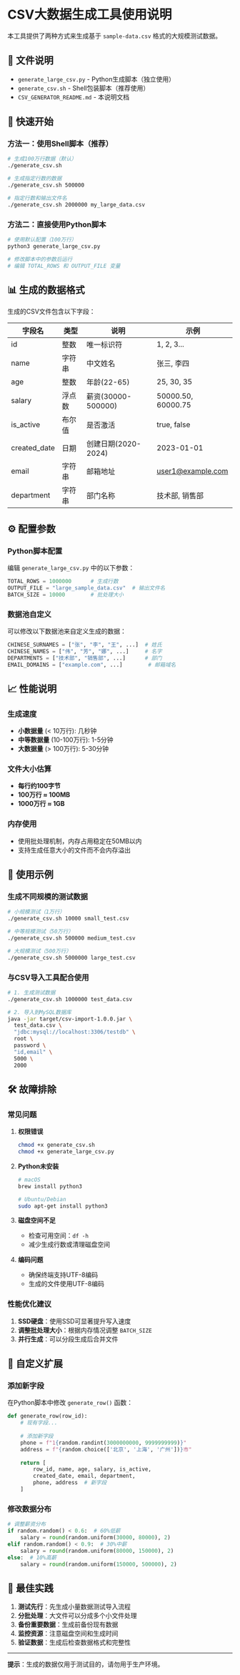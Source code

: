 # CSV大数据生成工具使用说明

本工具提供了两种方式来生成基于 `sample-data.csv` 格式的大规模测试数据。

## 📁 文件说明

- `generate_large_csv.py` - Python生成脚本（独立使用）
- `generate_csv.sh` - Shell包装脚本（推荐使用）
- `CSV_GENERATOR_README.md` - 本说明文档

## 🚀 快速开始

### 方法一：使用Shell脚本（推荐）

```bash
# 生成100万行数据（默认）
./generate_csv.sh

# 生成指定行数的数据
./generate_csv.sh 500000

# 指定行数和输出文件名
./generate_csv.sh 2000000 my_large_data.csv
```

### 方法二：直接使用Python脚本

```bash
# 使用默认配置（100万行）
python3 generate_large_csv.py

# 修改脚本中的参数后运行
# 编辑 TOTAL_ROWS 和 OUTPUT_FILE 变量
```

## 📊 生成的数据格式

生成的CSV文件包含以下字段：

| 字段名 | 类型 | 说明 | 示例 |
|--------|------|------|------|
| id | 整数 | 唯一标识符 | 1, 2, 3... |
| name | 字符串 | 中文姓名 | 张三, 李四 |
| age | 整数 | 年龄(22-65) | 25, 30, 35 |
| salary | 浮点数 | 薪资(30000-500000) | 50000.50, 60000.75 |
| is_active | 布尔值 | 是否激活 | true, false |
| created_date | 日期 | 创建日期(2020-2024) | 2023-01-01 |
| email | 字符串 | 邮箱地址 | user1@example.com |
| department | 字符串 | 部门名称 | 技术部, 销售部 |

## ⚙️ 配置参数

### Python脚本配置

编辑 `generate_large_csv.py` 中的以下参数：

```python
TOTAL_ROWS = 1000000      # 生成行数
OUTPUT_FILE = "large_sample_data.csv"  # 输出文件名
BATCH_SIZE = 10000        # 批处理大小
```

### 数据池自定义

可以修改以下数据池来自定义生成的数据：

```python
CHINESE_SURNAMES = ["张", "李", "王", ...]  # 姓氏
CHINESE_NAMES = ["伟", "芳", "娜", ...]     # 名字
DEPARTMENTS = ["技术部", "销售部", ...]      # 部门
EMAIL_DOMAINS = ["example.com", ...]        # 邮箱域名
```

## 📈 性能说明

### 生成速度
- **小数据量** (< 10万行): 几秒钟
- **中等数据量** (10-100万行): 1-5分钟
- **大数据量** (> 100万行): 5-30分钟

### 文件大小估算
- **每行约100字节**
- **100万行 ≈ 100MB**
- **1000万行 ≈ 1GB**

### 内存使用
- 使用批处理机制，内存占用稳定在50MB以内
- 支持生成任意大小的文件而不会内存溢出

## 🔧 使用示例

### 生成不同规模的测试数据

```bash
# 小规模测试（1万行）
./generate_csv.sh 10000 small_test.csv

# 中等规模测试（50万行）
./generate_csv.sh 500000 medium_test.csv

# 大规模测试（500万行）
./generate_csv.sh 5000000 large_test.csv
```

### 与CSV导入工具配合使用

```bash
# 1. 生成测试数据
./generate_csv.sh 1000000 test_data.csv

# 2. 导入到MySQL数据库
java -jar target/csv-import-1.0.0.jar \
  test_data.csv \
  "jdbc:mysql://localhost:3306/testdb" \
  root \
  password \
  "id,email" \
  5000 \
  2000
```

## 🛠️ 故障排除

### 常见问题

1. **权限错误**
   ```bash
   chmod +x generate_csv.sh
   chmod +x generate_large_csv.py
   ```

2. **Python未安装**
   ```bash
   # macOS
   brew install python3
   
   # Ubuntu/Debian
   sudo apt-get install python3
   ```

3. **磁盘空间不足**
   - 检查可用空间：`df -h`
   - 减少生成行数或清理磁盘空间

4. **编码问题**
   - 确保终端支持UTF-8编码
   - 生成的文件使用UTF-8编码

### 性能优化建议

1. **SSD硬盘**：使用SSD可显著提升写入速度
2. **调整批处理大小**：根据内存情况调整 `BATCH_SIZE`
3. **并行生成**：可以分段生成后合并文件

## 📝 自定义扩展

### 添加新字段

在Python脚本中修改 `generate_row()` 函数：

```python
def generate_row(row_id):
    # 现有字段...
    
    # 添加新字段
    phone = f"1{random.randint(3000000000, 9999999999)}"
    address = f"{random.choice(['北京', '上海', '广州'])}市"
    
    return [
        row_id, name, age, salary, is_active, 
        created_date, email, department,
        phone, address  # 新字段
    ]
```

### 修改数据分布

```python
# 调整薪资分布
if random.random() < 0.6:  # 60%低薪
    salary = round(random.uniform(30000, 80000), 2)
elif random.random() < 0.9:  # 30%中薪
    salary = round(random.uniform(80000, 150000), 2)
else:  # 10%高薪
    salary = round(random.uniform(150000, 500000), 2)
```

## 🎯 最佳实践

1. **测试先行**：先生成小量数据测试导入流程
2. **分批处理**：大文件可以分成多个小文件处理
3. **备份重要数据**：生成前备份现有数据
4. **监控资源**：注意磁盘空间和生成时间
5. **验证数据**：生成后检查数据格式和完整性

---

**提示**：生成的数据仅用于测试目的，请勿用于生产环境。